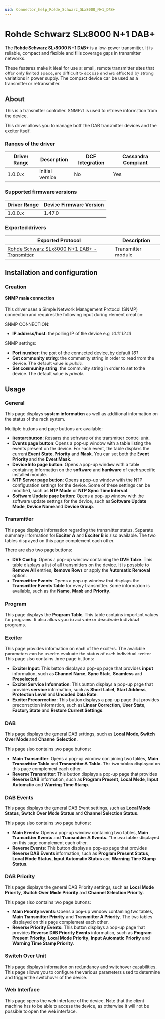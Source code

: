 ```yaml
---
uid: Connector_help_Rohde_Schwarz_SLx8000_N+1_DAB+
---
```


# Rohde Schwarz SLx8000 N+1 DAB+

The **Rohde Schwarz SLx8000 N+1 DAB+** is a low-power transmitter. It is reliable, compact and flexible and fills coverage gaps in transmitter networks.

These features make it ideal for use at small, remote transmitter sites that offer only limited space, are difficult to access and are affected by strong variations in power supply. The compact device can be used as a transmitter or retransmitter.

## About

This is a transmitter controller. SNMPv1 is used to retrieve information from the device.

This driver allows you to manage both the DAB transmitter devices and the exciter itself.

### Ranges of the driver

| **Driver Range** | **Description** | **DCF Integration** | **Cassandra Compliant** |
|------------------|-----------------|---------------------|-------------------------|
| 1.0.0.x          | Initial version | No                  | Yes                     |

### Supported firmware versions

| **Driver Range** | **Device Firmware Version** |
|------------------|-----------------------------|
| 1.0.0.x          | 1.47.0                      |

### Exported drivers

| **Exported Protocol**                                                                                                        | **Description**    |
|------------------------------------------------------------------------------------------------------------------------------|--------------------|
| [Rohde Schwarz SLx8000 N+1 DAB+ - Transmitter](xref:Connector_help_Rohde_Schwarz_SLx8000_N%2B1_DAB%2B_-_Transmitter) | Transmitter module |

## Installation and configuration

### Creation

#### SNMP main connection

This driver uses a Simple Network Management Protocol (SNMP) connection and requires the following input during element creation:

SNMP CONNECTION:

- **IP address/host**: the polling IP of the device e.g. *10.11.12.13*

SNMP settings:

- **Port number**: the port of the connected device, by default *161.*
- **Get community string**: the community string in order to read from the device. The default value is *public*.
- **Set community string**: the community string in order to set to the device. The default value is *private.*

## Usage

### General

This page displays **system information** as well as additional information on the status of the rack system.

Multiple buttons and page buttons are available:

- **Restart button**: Restarts the software of the transmitter control unit.
- **Events page button**: Opens a pop-up window with a table listing the events present on the device. For each event, the table displays the current **Event State**, **Priority** and **Mask**. You can set both the **Event Priority** and the **Event Mask**.
- **Device Info page button**: Opens a pop-up window with a table containing information on the **software** and **hardware** of each specific installed module.
- **NTP Server page button**: Opens a pop-up window with the NTP configuration settings for the device. Some of these settings can be modified, such as **NTP Mode** or **NTP Sync Time Interval**.
- **Software Update page button:** Opens a pop-up window with the software update settings for the device, such as **Software Update Mode**, **Device Name** and **Device Group**.

### Transmitter

This page displays information regarding the transmitter status. Separate summary information for **Exciter A** and **Exciter B** is also available. The two tables displayed on this page complement each other.

There are also two page buttons:

- **DVE Config**: Opens a pop-up window containing the **DVE Table**. This table displays a list of all transmitters on the device. It is possible to **Remove All** entries, **Remove Rows** or apply the **Automatic Removal** option.
- **Transmitter Events**: Opens a pop-up window that displays the **Transmitter Events Table** for every transmitter. Some information is available, such as the **Name**, **Mask** and **Priority**.

### Program

This page displays the **Program Table**. This table contains important values for programs. It also allows you to activate or deactivate individual programs.

### Exciter

This page provides information on each of the exciters. The available parameters can be used to evaluate the status of each individual exciter. This page also contains three page buttons:

- **Exciter Input**: This button displays a pop-up page that provides **input** information, such as **Channel Name**, **Sync State**, **Seamless** and **Preselected**.
- **Exciter Service Information**: This button displays a pop-up page that provides **service** information, such as **Short Label**, **Start Address**, **Protection Level** and **Uncoded Data Rate**.
- **Exciter Precorrection**: This button displays a pop-up page that provides precorrection information, such as **Linear Correction**, **User State**, **Factory State** and **Restore Current Settings**.

### DAB

This page displays the general DAB settings, such as **Local Mode**, **Switch Over Mode** and **Channel Selection**.

This page also contains two page buttons:

- **Main Transmitter**: Opens a pop-up window containing two tables, **Main Transmitter Table** and **Transmitter A Table**. The two tables displayed on this page complement each other.
- **Reverse Transmitter**: This button displays a pop-up page that provides **Reverse DAB** information, such as **Program Present**, **Local Mode**, **Input Automatic** and **Warning Time Stamp**.

### DAB Events

This page displays the general DAB Event settings, such as **Local Mode Status**, **Switch Over Mode Status** and **Channel Selection Status**.

This page also contains two page buttons:

- **Main Events:** Opens a pop-up window containing two tables, **Main Transmitter Events** and **Transmitter A Events**. The two tables displayed on this page complement each other.
- **Reverse Events**: This button displays a pop-up page that provides **Reverse DAB Events** information, such as **Program Present Status**, **Local Mode Status**, **Input Automatic Status** and **Warning Time Stamp Status**.

### DAB Priority

This page displays the general DAB Priority settings, such as **Local Mode Priority**, **Switch Over Mode Priority** and **Channel Selection Priority**.

This page also contains two page buttons:

- **Main Priority Events:** Opens a pop-up window containing two tables, **Main Transmitter Priority** and **Transmitter A Priority**. The two tables displayed on this page complement each other.
- **Reverse Priority Events:** This button displays a pop-up page that provides **Reverse DAB Priority Events** information, such as **Program Present Priority**, **Local Mode Priority**, **Input Automatic Priority** and **Warning Time Stamp Priority**.

### Switch Over Unit

This page displays information on redundancy and switchover capabilities. This page allows you to configure the various parameters used to determine and trigger the switchover of the device.

### Web Interface

This page opens the web interface of the device. Note that the client machine has to be able to access the device, as otherwise it will not be possible to open the web interface.
